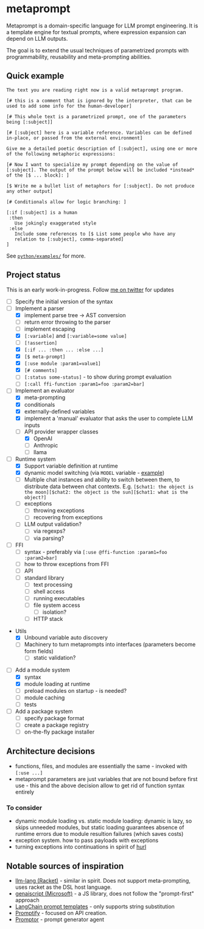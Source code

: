 # metaprompt

Metaprompt is a domain-specific language for LLM prompt engineering. It is a template engine for textual prompts, where expression expansion can depend on LLM outputs.

The goal is to extend the usual techniques of parametrized prompts with programmability, reusability and meta-prompting abilities.

## Quick example

```metaprompt
The text you are reading right now is a valid metaprompt program.

[# this is a comment that is ignored by the interpreter, that can be
used to add some info for the human-developer]

[# This whole text is a parametrized prompt, one of the parameters
being [:subject]]

[# [:subject] here is a variable reference. Variables can be defined
in-place, or passed from the external environment]

Give me a detailed poetic description of [:subject], using one or more
of the following metaphoric expressions:

[# Now I want to specialize my prompt depending on the value of
[:subject]. The output of the prompt below will be included *instead*
of the [$ ... block]: ]

[$ Write me a bullet list of metaphors for [:subject]. Do not produce
any other output]

[# Conditionals allow for logic branching: ]

[:if [:subject] is a human
 :then
   Use jokingly exaggerated style
 :else
   Include some references to [$ List some people who have any
   relation to [:subject], comma-separated]
]
```


See [`python/examples/`](./python/examples/) for more.

## Project status

This is an early work-in-progress. Follow [me on twitter](https://x.com/klntsky) for updates

- [ ] Specify the initial version of the syntax
- [ ] Implement a parser
  - [x] implement parse tree -> AST conversion
  - [ ] return error throwing to the parser
  - [ ] implement escaping
  - [x] `[:variable]` and `[:variable=some value]`
  - [ ] `[!assertion]`
  - [x] `[:if ... :then ... :else ...]`
  - [x] `[$ meta-prompt]`
  - [x] `[:use module :param1=value1]`
  - [x] `[# comments]`
  - [ ] `[:status some-status]` - to show during prompt evaluation
  - [ ] `[:call ffi-function :param1=foo :param2=bar]`
- [ ] Implement an evaluator
  - [x] meta-prompting
  - [x] conditionals
  - [x] externally-defined variables
  - [x] implement a 'manual' evaluator that asks the user to complete LLM inputs
  - [ ] API provider wrapper classes
    - [x] OpenAI
    - [ ] Anthropic
    - [ ] llama
- [ ] Runtime system
  - [x] Support variable definition at runtime
  - [x] dynamic model switching (via `MODEL` variable - [example](./python/examples/model-change.metaprompt))
  - [ ] Multiple chat instances and ability to switch between them, to distribute data between chat contexts. E.g. `[$chat1: the object is the moon][$chat2: the object is the sun][$chat1: what is the object?]`
  - [ ] exceptions
    - [ ] throwing exceptions
    - [ ] recovering from exceptions
  - [ ] LLM output validation?
    - [ ] via regexps?
    - [ ] via parsing?
- [ ] FFI
  - [ ] syntax - preferably via `[:use @ffi-function :param1=foo :param2=bar]`
  - [ ] how to throw exceptions from FFI
  - [ ] API
  - [ ] standard library
    - [ ] text processing
    - [ ] shell access
    - [ ] running executables
    - [ ] file system access
      - [ ] isolation?
    - [ ] HTTP stack
- Utils
  - [x] Unbound variable auto discovery
  - [ ] Machinery to turn metaprompts into interfaces (parameters become form fields)
    - [ ] static validation?
- [ ] Add a module system
  - [x] syntax
  - [x] module loading at runtime
  - [ ] preload modules on startup - is needed?
  - [ ] module caching
  - [ ] tests
- [ ] Add a package system
  - [ ] specify package format
  - [ ] create a package registry
  - [ ] on-the-fly package installer

## Architecture decisions

- functions, files, and modules are essentially the same - invoked with `[:use ...]`
- metaprompt parameters are just variables that are not bound before first use - this and the above decision allow to get rid of function syntax entirely

### To consider

- dynamic module loading vs. static module loading: dynamic is lazy, so skips unneeded modules, but static loading guarantees absence of runtime errors due to module resultion failures (which saves costs)
- exception system. how to pass payloads with exceptions
- turning exceptions into continuations in spirit of [hurl](https://hurl.wtf)

## Notable sources of inspiration

- [llm-lang (Racket)](https://github.com/wilbowma/llm-lang) - similar in spirit. Does not support meta-prompting, uses racket as the DSL host language.
- [genaiscript (Microsoft)](https://github.com/microsoft/genaiscript) - a JS library, does not follow the "prompt-first" approach
- [LangChain prompt templates](https://python.langchain.com/docs/concepts/prompt_templates/) - only supports string substitution
- [Promptify](https://www.promptify.ai/explore) - focused on API creation.
- [Promptor](https://github.com/pikho/ppromptor) - prompt generator agent
